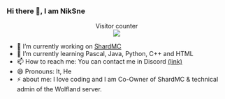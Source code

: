 ### Hi there 👋, I am NikSne

<p align="center">
  Visitor counter<br>
  <img src="https://profile-counter.glitch.me/niksnemc/count.svg" />
  </p>

- 🔭 I’m currently working on [ShardMC](https://discord.gg/W87YPkWw8t)
- 🌱 I’m currently learning Pascal, Java, Python, C++ and HTML
- 📫 How to reach me: You can contact me in Discord [(link)](https://discordapp.com/users/760511113795207168/)
- 😄 Pronouns: It, He
- ⚡ about me: I love coding and I am Co-Owner of ShardMC & technical admin of the Wolfland server.
<!--
**NikSneMC/NikSneMC** is a ✨ _special_ ✨ repository because its `README.md` (this file) appears on your GitHub profile.

Here are some ideas to get you started:

- 🔭 I’m currently working on ...
- 🌱 I’m currently learning ...
- 👯 I’m looking to collaborate on ...
- 🤔 I’m looking for help with ...
- 💬 Ask me about ...
- 📫 How to reach me: ...
- 😄 Pronouns: ...
- ⚡ Fun fact: ...
-->
